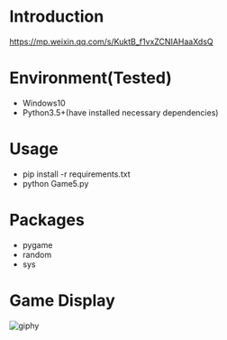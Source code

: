 # Introduction
https://mp.weixin.qq.com/s/KuktB_f1vxZCNIAHaaXdsQ

# Environment(Tested)
- Windows10
- Python3.5+(have installed necessary dependencies)

# Usage
- pip install -r requirements.txt
- python Game5.py

# Packages
- pygame
- random
- sys

# Game Display
![giphy](effect/running.gif)